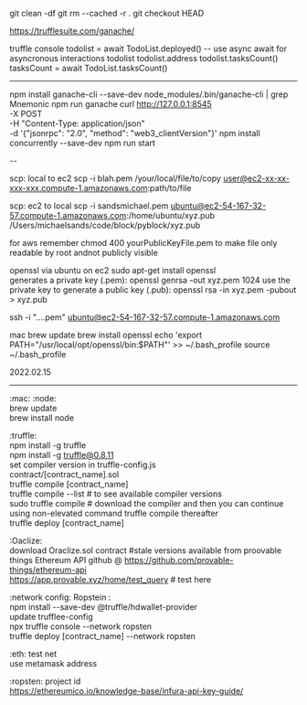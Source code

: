 
git clean -df
git rm --cached -r .
git checkout HEAD

https://trufflesuite.com/ganache/

truffle console
todolist = await TodoList.deployed()
    -- use async await for asyncronous interactions
todolist
todolist.address
todolist.tasksCount()
tasksCount  =  await TodoList.tasksCount()


----------
npm install ganache-cli --save-dev
node_modules/.bin/ganache-cli | grep Mnemonic
npm run ganache
curl http://127.0.0.1:8545 \
    -X POST \
    -H "Content-Type: application/json" \
    -d '{"jsonrpc": "2.0", "method": "web3_clientVersion"}'
npm install concurrently --save-dev
npm run start


--

scp: local to ec2
scp -i blah.pem /your/local/file/to/copy user@ec2-xx-xx-xxx-xxx.compute-1.amazonaws.com:path/to/file

scp: ec2 to local
scp -i sandsmichael.pem ubuntu@ec2-54-167-32-57.compute-1.amazonaws.com:/home/ubuntu/xyz.pub /Users/michaelsands/code/block/pyblock/xyz.pub

for aws remember chmod 400 yourPublicKeyFile.pem to make file  only readable by root andnot publicly visible

openssl via ubuntu on ec2
sudo apt-get install openssl        
generates a private key (.pem):         openssl genrsa -out xyz.pem 1024
use the private key to generate a public key (.pub):    openssl rsa -in xyz.pem -pubout > xyz.pub


ssh -i "....pem" ubuntu@ec2-54-167-32-57.compute-1.amazonaws.com

mac
brew update
brew install openssl
echo 'export PATH="/usr/local/opt/openssl/bin:$PATH"' >> ~/.bash_profile
source ~/.bash_profile





2022.02.15
-- -- -- --

:mac: :node: </br>
brew update </br>
brew install node </br>

:truffle: </br>
npm install -g truffle </br>
npm install -g truffle@0.8.11 </br>
set compiler version in truffle-config.js </br>
contract/[contract_name].sol </br>
truffle compile [contract_name] </br>
truffle compile --list          # to see available compiler versions </br>
sudo truffle compile    # download the compiler and then you can continue using non-elevated command truffle compile thereafter </br>
truffle deploy [contract_name] </br>


:Oaclize: </br>
download Oraclize.sol contract #stale versions available from proovable things Ethereum API github @ https://github.com/provable-things/ethereum-api </br>
https://app.provable.xyz/home/test_query # test here


:network config: Ropstein : </br>
npm install --save-dev @truffle/hdwallet-provider </br>
update trufflee-config </br>
npx truffle console --network ropsten </br>
truffle deploy [contract_name] --network ropsten

:eth: test net </br>
use metamask address </br>


:ropsten: project id </br>
https://ethereumico.io/knowledge-base/infura-api-key-guide/ </br>